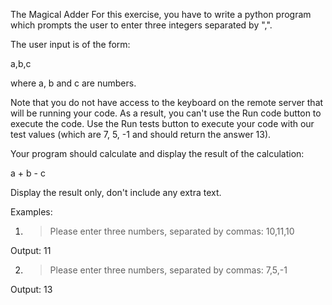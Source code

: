 The Magical Adder
For this exercise, you have to write a python program which prompts the user to enter three integers separated by ",".

The user input is of the form:

a,b,c

where a, b and c are numbers.



Note that you do not have access to the keyboard on the remote server that will be running your code. As a result, you can't use the Run code button to execute the code. Use the Run tests button to execute your code with our test values (which are 7, 5, -1 and should return the answer 13).



Your program should calculate and display the result of the calculation:

a + b - c



Display the result only, don't include any extra text.



Examples:

1. > Please enter three numbers, separated by commas: 10,11,10

Output: 11



2. > Please enter three numbers, separated by commas: 7,5,-1

Output: 13
